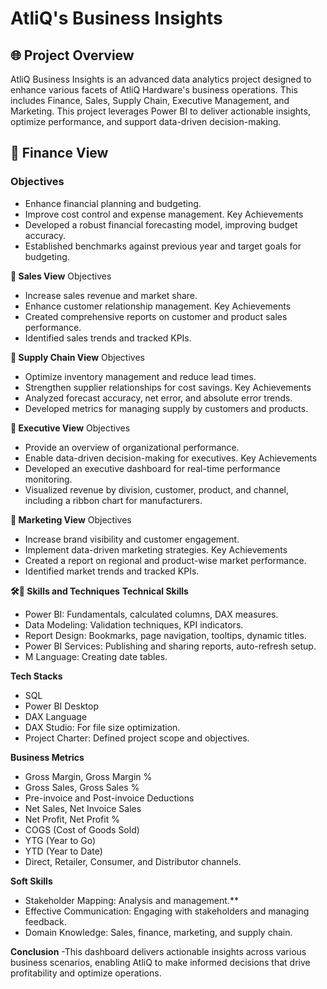 # AtliQ's Business Insights

## **🌐 Project Overview**
AtliQ Business Insights is an advanced data analytics project designed to enhance various facets of AtliQ Hardware's business operations. This includes Finance, Sales, Supply Chain, Executive Management, and Marketing. This project leverages Power BI to deliver actionable insights, optimize performance, and support data-driven decision-making.

## **🔶 Finance View**
### Objectives
* Enhance financial planning and budgeting.
* Improve cost control and expense management.
Key Achievements
* Developed a robust financial forecasting model, improving budget accuracy.
* Established benchmarks against previous year and target goals for budgeting.

**🔶 Sales View**
Objectives
* Increase sales revenue and market share.
* Enhance customer relationship management.
Key Achievements
* Created comprehensive reports on customer and product sales performance.
* Identified sales trends and tracked KPIs.

**🔶 Supply Chain View**
Objectives
* Optimize inventory management and reduce lead times.
* Strengthen supplier relationships for cost savings.
Key Achievements
* Analyzed forecast accuracy, net error, and absolute error trends.
* Developed metrics for managing supply by customers and products.

**🔶 Executive View**
Objectives
* Provide an overview of organizational performance.
* Enable data-driven decision-making for executives.
Key Achievements
* Developed an executive dashboard for real-time performance monitoring.
* Visualized revenue by division, customer, product, and channel, including a ribbon chart for manufacturers.

**🔶 Marketing View**
Objectives
* Increase brand visibility and customer engagement.
* Implement data-driven marketing strategies.
Key Achievements
* Created a report on regional and product-wise market performance.
* Identified market trends and tracked KPIs.

**🛠🔶 Skills and Techniques**
**Technical Skills**

* Power BI: Fundamentals, calculated columns, DAX measures.
* Data Modeling: Validation techniques, KPI indicators.
* Report Design: Bookmarks, page navigation, tooltips, dynamic titles.
* Power BI Services: Publishing and sharing reports, auto-refresh setup.
* M Language: Creating date tables.

**Tech Stacks**

* SQL
* Power BI Desktop
* DAX Language
* DAX Studio: For file size optimization.
* Project Charter: Defined project scope and objectives.

**Business Metrics**

* Gross Margin, Gross Margin %
* Gross Sales, Gross Sales %
* Pre-invoice and Post-invoice Deductions
* Net Sales, Net Invoice Sales
* Net Profit, Net Profit %
* COGS (Cost of Goods Sold)
* YTG (Year to Go)
* YTD (Year to Date)
* Direct, Retailer, Consumer, and Distributor channels.

**Soft Skills**

* Stakeholder Mapping: Analysis and management.**
* Effective Communication: Engaging with stakeholders and managing feedback.
* Domain Knowledge: Sales, finance, marketing, and supply chain.

**Conclusion** -This dashboard delivers actionable insights across various business scenarios, enabling AtliQ to make informed decisions that drive profitability and optimize operations.

